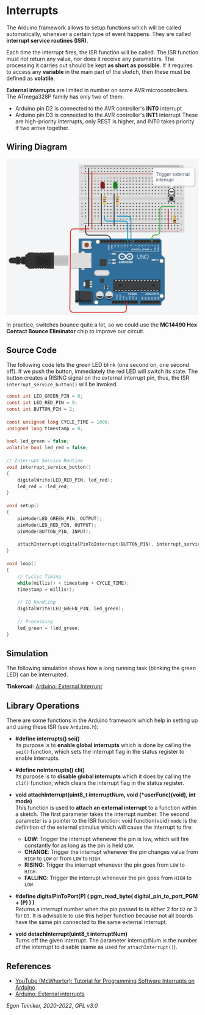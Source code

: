 # Interrupts 

The Arduino framework allows to setup functions which will be called automatically, 
whenever a certain type of event happens.
They are called **interrupt service routines (ISR)**.

Each time the interrupt fires, the ISR function will be called.
The ISR function must not return any value, nor does it receive any parameters.
The processing it carries out should be kept **as short as possible**. 
If it requires to access any **variable** in the main part of the sketch, 
then these must be defined as **volatile**.

**External interrupts** are limited in number on some AVR microcontrollers. 
The ATmega328P family has only two of them: 
* Arduino pin D2 is connected to the AVR controller's **INT0** interrupt 
* Arduino pin D3 is connected to the AVR controller's **INT1** interrupt 
These are high-priority interrupts, only REST is higher, and INT0 takes priority if two arrive together.


## Wiring Diagram 

![External Interrupt](ExternalInterrupt.png)

In practice, switches bounce quite a lot, so we could use the 
**MC14490 Hex Contact Bounce Eliminator** chip to improve our circuit.


## Source Code

The following code lets the green LED blink (one second on, one second off).
If we push the button, immediately the red LED will switch its state. 
The button creates a RISING signal on the external interrupt pin, thus, the 
ISR `interrupt_service_button()` will be invoked.

```C
const int LED_GREEN_PIN = 8;
const int LED_RED_PIN = 9;
const int BUTTON_PIN = 2;

const unsigned long CYCLE_TIME = 1000;
unsigned long timestamp = 0;

bool led_green = false;
volatile bool led_red = false;

// Interrupt Service Routine
void interrupt_service_button()
{
  	digitalWrite(LED_RED_PIN, led_red);  
	led_red = !led_red;	
}

void setup()
{
    pinMode(LED_GREEN_PIN, OUTPUT);
    pinMode(LED_RED_PIN, OUTPUT);
    pinMode(BUTTON_PIN, INPUT);

    attachInterrupt(digitalPinToInterrupt(BUTTON_PIN), interrupt_service_button, RISING);
}

void loop()
{
  	// Cyclic Timing
    while(millis() < timestamp + CYCLE_TIME);  
    timestamp = millis();
  
  	// IO Handling
  	digitalWrite(LED_GREEN_PIN, led_green);  
  
  	// Processing
  	led_green = !led_green;
}
```


## Simulation

The following simulation shows how a long running task (blinking the green LED) can be interrupted.

**Tinkercad**: [Arduino: External Interrupt](https://www.tinkercad.com/things/3pUnUwfenLv)


## Library Operations

There are some functions in the Arduino framework which help in setting up and using these ISR 
(see `Arduino.h`):

* **#define interrupts() sei()**\
    Its purpose is to **enable global interrupts** which is done by calling the `sei()` function, which sets the interrupt flag in the status register to enable interrupts.

* **#define noInterrupts() cli()**\
    Its purpose is to **disable global interrupts** which it does by calling the `cli()` function, which clears the interrupt flag in the status register.

* **void attachInterrupt(uint8_t interruptNum, void (*userFunc)(void), int mode)**\
    This function is used to **attach an external interrupt** to a function within a sketch.
    The first parameter takes the interrupt number. 
    The second parameter is a pointer to the ISR function: void function(void)
    `mode` is the definition of the external stimulus which will cause the interrupt to fire:
	* **LOW**: Trigger the interrupt whenever the pin is low, 
        which will fire constantly for as long as the pin is held `LOW`. 	
	* **CHANGE**: Trigger the interrupt whenever the pin changes value from `HIGH` to `LOW` or from `LOW` to `HIGH`. 
	* **RISING**: Trigger the interrupt whenever the pin goes from `LOW` to `HIGH`. 
	* **FALLING**: Trigger the interrupt whenever the pin goes from `HIGH` to `LOW`. 

* **#define digitalPinToPort(P) ( pgm_read_byte( digital_pin_to_port_PGM + (P) ) )**\
    Returns a interrupt number when the pin passed to is either 2 for `D2` or 3 for `D3`.
    It is advisable to use this helper function because not all boards have the same pin connected to the same external interrupt.


* **void detachInterrupt(uint8_t interruptNum)**\
Turns off the given interrupt.
The parameter interruptNum is the number of the interrupt to disable (same as used for `attachInterrupt()`).


## References

* [YouTube (McWhorter): Tutorial for Programming Software Interrupts on Arduino](https://youtu.be/QhIm6e5AH44)
* [Arduino: External interrupts](https://www.arduino.cc/reference/en/language/functions/external-interrupts/attachinterrupt/)

*Egon Teiniker, 2020-2022, GPL v3.0* 
